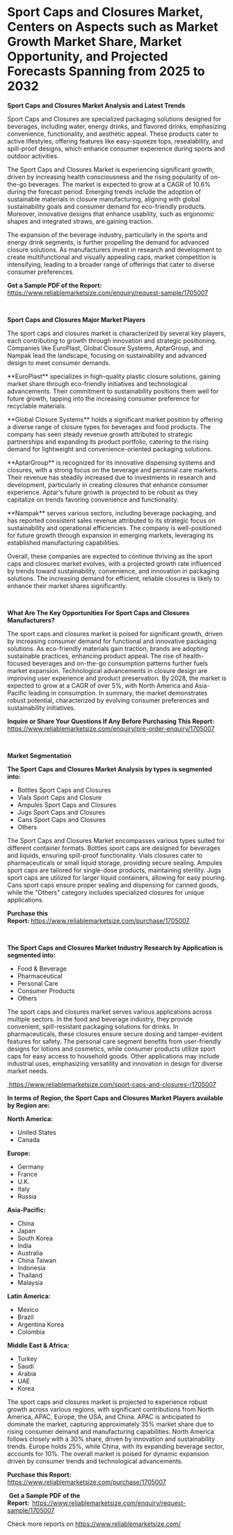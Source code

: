 <p><h1>Sport Caps and Closures Market, Centers on Aspects such as Market Growth Market Share, Market Opportunity, and Projected Forecasts Spanning from 2025 to 2032</h1></p><p><strong>Sport Caps and Closures Market Analysis and Latest Trends</strong></p>
<p><p>Sport Caps and Closures are specialized packaging solutions designed for beverages, including water, energy drinks, and flavored drinks, emphasizing convenience, functionality, and aesthetic appeal. These products cater to active lifestyles, offering features like easy-squeeze tops, resealability, and spill-proof designs, which enhance consumer experience during sports and outdoor activities.</p><p>The Sport Caps and Closures Market is experiencing significant growth, driven by increasing health consciousness and the rising popularity of on-the-go beverages. The market is expected to grow at a CAGR of 10.6% during the forecast period. Emerging trends include the adoption of sustainable materials in closure manufacturing, aligning with global sustainability goals and consumer demand for eco-friendly products. Moreover, innovative designs that enhance usability, such as ergonomic shapes and integrated straws, are gaining traction.</p><p>The expansion of the beverage industry, particularly in the sports and energy drink segments, is further propelling the demand for advanced closure solutions. As manufacturers invest in research and development to create multifunctional and visually appealing caps, market competition is intensifying, leading to a broader range of offerings that cater to diverse consumer preferences.</p></p>
<p><strong>Get a Sample PDF of the Report:&nbsp;</strong> <a href="https://www.reliablemarketsize.com/enquiry/request-sample/1705007?utm_campaign=2315&utm_medium=2&utm_source=Github&utm_content=ia&utm_term=27032025&utm_id=sport-caps-and-closures">https://www.reliablemarketsize.com/enquiry/request-sample/1705007</a></p>
<p>&nbsp;</p>
<p><strong>Sport Caps and Closures Major Market Players</strong></p>
<p><p>The sport caps and closures market is characterized by several key players, each contributing to growth through innovation and strategic positioning. Companies like EuroPlast, Global Closure Systems, AptarGroup, and Nampak lead the landscape, focusing on sustainability and advanced design to meet consumer demands.</p><p>**EuroPlast** specializes in high-quality plastic closure solutions, gaining market share through eco-friendly initiatives and technological advancements. Their commitment to sustainability positions them well for future growth, tapping into the increasing consumer preference for recyclable materials. </p><p>**Global Closure Systems** holds a significant market position by offering a diverse range of closure types for beverages and food products. The company has seen steady revenue growth attributed to strategic partnerships and expanding its product portfolio, catering to the rising demand for lightweight and convenience-oriented packaging solutions.</p><p>**AptarGroup** is recognized for its innovative dispensing systems and closures, with a strong focus on the beverage and personal care markets. Their revenue has steadily increased due to investments in research and development, particularly in creating closures that enhance consumer experience. Aptar’s future growth is projected to be robust as they capitalize on trends favoring convenience and functionality.</p><p>**Nampak** serves various sectors, including beverage packaging, and has reported consistent sales revenue attributed to its strategic focus on sustainability and operational efficiencies. The company is well-positioned for future growth through expansion in emerging markets, leveraging its established manufacturing capabilities.</p><p>Overall, these companies are expected to continue thriving as the sport caps and closures market evolves, with a projected growth rate influenced by trends toward sustainability, convenience, and innovation in packaging solutions. The increasing demand for efficient, reliable closures is likely to enhance their market shares significantly.</p></p>
<p>&nbsp;</p>
<p><strong>What Are The Key Opportunities For Sport Caps and Closures Manufacturers?</strong></p>
<p><p>The sport caps and closures market is poised for significant growth, driven by increasing consumer demand for functional and innovative packaging solutions. As eco-friendly materials gain traction, brands are adopting sustainable practices, enhancing product appeal. The rise of health-focused beverages and on-the-go consumption patterns further fuels market expansion. Technological advancements in closure design are improving user experience and product preservation. By 2028, the market is expected to grow at a CAGR of over 5%, with North America and Asia-Pacific leading in consumption. In summary, the market demonstrates robust potential, characterized by evolving consumer preferences and sustainability initiatives.</p></p>
<p><strong>Inquire or Share Your Questions If Any Before Purchasing This Report:</strong> <a href="https://www.reliablemarketsize.com/enquiry/pre-order-enquiry/1705007?utm_campaign=2315&utm_medium=2&utm_source=Github&utm_content=ia&utm_term=27032025&utm_id=sport-caps-and-closures">https://www.reliablemarketsize.com/enquiry/pre-order-enquiry/1705007</a></p>
<p>&nbsp;</p>
<p><strong>Market Segmentation</strong></p>
<p><strong>The Sport Caps and Closures Market Analysis by types is segmented into:</strong></p>
<p><ul><li>Bottles Sport Caps and Closures</li><li>Vials Sport Caps and Closure</li><li>Ampules Sport Caps and Closures</li><li>Jugs Sport Caps and Closures</li><li>Cans Sport Caps and Closures</li><li>Others</li></ul></p>
<p><p>The Sport Caps and Closures Market encompasses various types suited for different container formats. Bottles sport caps are designed for beverages and liquids, ensuring spill-proof functionality. Vials closures cater to pharmaceuticals or small liquid storage, providing secure sealing. Ampules sport caps are tailored for single-dose products, maintaining sterility. Jugs sport caps are utilized for larger liquid containers, allowing for easy pouring. Cans sport caps ensure proper sealing and dispensing for canned goods, while the "Others" category includes specialized closures for unique applications.</p></p>
<p><strong>Purchase this Report:&nbsp;</strong><a href="https://www.reliablemarketsize.com/purchase/1705007?utm_campaign=2315&utm_medium=2&utm_source=Github&utm_content=ia&utm_term=27032025&utm_id=sport-caps-and-closures">https://www.reliablemarketsize.com/purchase/1705007</a></p>
<p>&nbsp;</p>
<p><strong>The Sport Caps and Closures Market Industry Research by Application is segmented into:</strong></p>
<p><ul><li>Food & Beverage</li><li>Pharmaceutical</li><li>Personal Care</li><li>Consumer Products</li><li>Others</li></ul></p>
<p><p>The sport caps and closures market serves various applications across multiple sectors. In the food and beverage industry, they provide convenient, spill-resistant packaging solutions for drinks. In pharmaceuticals, these closures ensure secure dosing and tamper-evident features for safety. The personal care segment benefits from user-friendly designs for lotions and cosmetics, while consumer products utilize sport caps for easy access to household goods. Other applications may include industrial uses, emphasizing versatility and innovation in design for diverse market needs.</p></p>
<p><a href="https://www.reliablemarketsize.com/sport-caps-and-closures-r1705007?utm_campaign=2315&utm_medium=2&utm_source=Github&utm_content=ia&utm_term=27032025&utm_id=sport-caps-and-closures">&nbsp;https://www.reliablemarketsize.com/sport-caps-and-closures-r1705007</a></p>
<p><strong>In terms of Region, the Sport Caps and Closures Market Players available by Region are:</strong></p>
<p>
    <p> <strong> North America: </strong>
        <ul>
            <li>United States</li>
            <li>Canada</li>
        </ul>
        </p> 
    <p> <strong> Europe: </strong>
        <ul>
            <li>Germany</li>
            <li>France</li>
            <li>U.K.</li>
            <li>Italy</li>
            <li>Russia</li>
        </ul>
        </p> 
    <p> <strong> Asia-Pacific: </strong>
        <ul>
            <li>China</li>
            <li>Japan</li>
            <li>South Korea</li>
            <li>India</li>
            <li>Australia</li>
            <li>China Taiwan</li>
            <li>Indonesia</li>
            <li>Thailand</li>
            <li>Malaysia</li>
        </ul>
        </p> 
    <p> <strong> Latin America: </strong>
        <ul>
            <li>Mexico</li>
            <li>Brazil</li>
            <li>Argentina Korea</li>
            <li>Colombia</li>
        </ul>
        </p> 
    <p> <strong> Middle East & Africa: </strong>
        <ul>
            <li>Turkey</li>
            <li>Saudi</li>
            <li>Arabia</li>
            <li>UAE</li>
            <li>Korea</li>
        </ul>
    </p>
    </p>
<p><p>The sport caps and closures market is projected to experience robust growth across various regions, with significant contributions from North America, APAC, Europe, the USA, and China. APAC is anticipated to dominate the market, capturing approximately 35% market share due to rising consumer demand and manufacturing capabilities. North America follows closely with a 30% share, driven by innovation and sustainability trends. Europe holds 25%, while China, with its expanding beverage sector, accounts for 10%. The overall market is poised for dynamic expansion driven by consumer trends and technological advancements.</p></p>
<p><strong>Purchase this Report: </strong><a href="https://www.reliablemarketsize.com/purchase/1705007?utm_campaign=2315&utm_medium=2&utm_source=Github&utm_content=ia&utm_term=27032025&utm_id=sport-caps-and-closures">https://www.reliablemarketsize.com/purchase/1705007</a></p>
<p>&nbsp;<strong>Get a Sample PDF of the Report:&nbsp;&nbsp;</strong><a href="https://www.reliablemarketsize.com/enquiry/request-sample/1705007?utm_campaign=2315&utm_medium=2&utm_source=Github&utm_content=ia&utm_term=27032025&utm_id=sport-caps-and-closures">https://www.reliablemarketsize.com/enquiry/request-sample/1705007</a></p>
<p><strong></strong></p>
<p>Check more reports on <a href="https://www.reliablemarketsize.com/?utm_campaign=2315&utm_medium=2&utm_source=Github&utm_content=ia&utm_term=27032025&utm_id=sport-caps-and-closures">https://www.reliablemarketsize.com/</a></p>